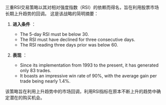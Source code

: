 三重RSI交易策略以其对相对强度指数（RSI）的依赖而得名，旨在利用股票市场长期上升趋势的回调。 这是该战略的简明摘要：

1. **进入条件** ：
   - The 5-day RSI must be below 30.
   - The RSI must have declined for three consecutive days.
   - The RSI reading three days prior was below 60.

2. **表现** ：
   - Since its implementation from 1993 to the present, it has generated only 83 trades.
   - It boasts an impressive win rate of 90%, with the average gain per trade being nearly 1.4%.

该策略旨在利用上升趋势中的市场回调，利用RSI指标在原本不断上升的趋势中确定潜在的购买机会。